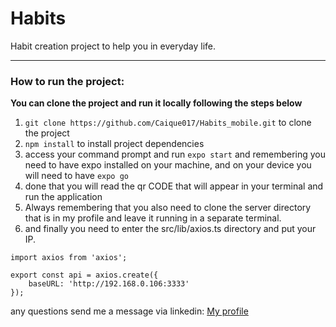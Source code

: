 <h1>Habits</h1>

Habit creation project to help you in everyday life.
<hr>

### How to run the project:

**You can clone the project and run it locally following the steps below**

1. `git clone https://github.com/Caique017/Habits_mobile.git` to clone the project
2. `npm install` to install project dependencies
3. access your command prompt and run `expo start` and remembering you need to have expo installed on your machine, and on your device you will need to have `expo go`
4. done that you will read the qr CODE that will appear in your terminal and run the application
5. Always remembering that you also need to clone the server directory that is in my profile and leave it running in a separate terminal.
6. and finally you need to enter the src/lib/axios.ts directory and put your IP.

``` 
import axios from 'axios';

export const api = axios.create({
    baseURL: 'http://192.168.0.106:3333'
});

```
<p> any questions send me a message via linkedin: <a href="https://www.linkedin.com/in/caique-nunes-624720202/" target="_blank">My profile</a></p>